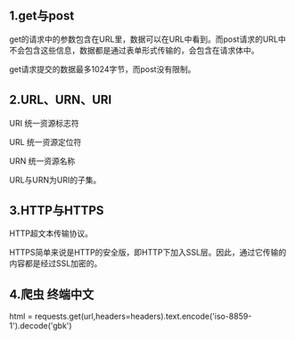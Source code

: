 ## 1.get与post

get的请求中的参数包含在URL里，数据可以在URL中看到。而post请求的URL中不会包含这些信息，数据都是通过表单形式传输的，会包含在请求体中。

get请求提交的数据最多1024字节，而post没有限制。

## 2.URL、URN、URI

URI 统一资源标志符

URL 统一资源定位符

URN 统一资源名称

URL与URN为URI的子集。

## 3.HTTP与HTTPS

HTTP超文本传输协议。

HTTPS简单来说是HTTP的安全版，即HTTP下加入SSL层。因此，通过它传输的内容都是经过SSL加密的。

## 4.爬虫  终端中文

html = requests.get(url,headers=headers).text.encode('iso-8859-1').decode('gbk')

